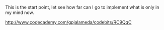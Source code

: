 This is the start point, let see how far can I go to implement what is only in my mind now.

http://www.codecademy.com/gpjalameda/codebits/RC9QqC
